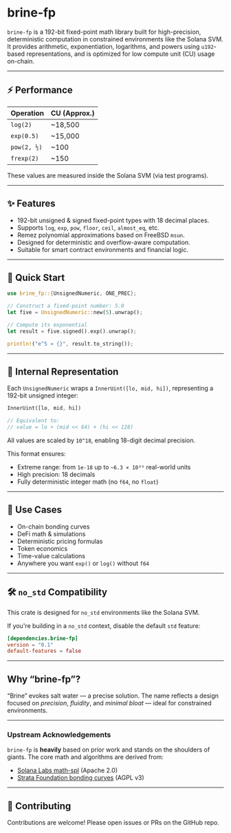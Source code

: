 # brine-fp

`brine-fp` is a 192-bit fixed-point math library built for high-precision, deterministic computation in constrained environments like the Solana SVM. It provides arithmetic, exponentiation, logarithms, and powers using `u192`-based representations, and is optimized for low compute unit (CU) usage on-chain.

---

## ⚡ Performance

| Operation    | CU (Approx.) |
|--------------|--------------|
| `log(2)`     |     ~18,500  |
| `exp(0.5)`   |     ~15,000  |
| `pow(2, ½)`  |        ~100  |
| `frexp(2)`   |        ~150  |

These values are measured inside the Solana SVM (via test programs).

---

## ✨ Features

- 192-bit unsigned & signed fixed-point types with 18 decimal places.
- Supports `log`, `exp`, `pow`, `floor`, `ceil`, `almost_eq`, etc.
- Remez polynomial approximations based on FreeBSD `msun`.
- Designed for deterministic and overflow-aware computation.
- Suitable for smart contract environments and financial logic.

---

## 🚀 Quick Start

```rust
use brine_fp::{UnsignedNumeric, ONE_PREC};

// Construct a fixed-point number: 5.0
let five = UnsignedNumeric::new(5).unwrap();

// Compute its exponential
let result = five.signed().exp().unwrap();

println!("e^5 ≈ {}", result.to_string());
```

---

## 🧠 Internal Representation

Each `UnsignedNumeric` wraps a `InnerUint([lo, mid, hi])`, representing a 192-bit unsigned integer:

```rust
InnerUint([lo, mid, hi])

// Equivalent to:
// value = lo + (mid << 64) + (hi << 128)
```

All values are scaled by `10^18`, enabling 18-digit decimal precision. 

This format ensures:

- Extreme range: from `1e-18` up to `~6.3 × 10³⁹` real-world units
- High precision: 18 decimals
- Fully deterministic integer math (no `f64`, no `float`)

---

## 🧱 Use Cases

- On-chain bonding curves
- DeFi math & simulations
- Deterministic pricing formulas
- Token economics
- Time-value calculations
- Anywhere you want `exp()` or `log()` without `f64`

---

## 🛠 `no_std` Compatibility

This crate is designed for `no_std` environments like the Solana SVM.

If you're building in a `no_std` context, disable the default `std` feature:

```toml
[dependencies.brine-fp]
version = "0.1"
default-features = false
```

---

## Why “brine-fp”?

“Brine” evokes salt water — a precise solution. The name reflects a design focused on _precision_, _fluidity_, and _minimal bloat_ — ideal for constrained environments.

---

### Upstream Acknowledgements

`brine-fp` is **heavily** based on prior work and stands on the shoulders of giants. The core math and algorithms are derived from:

- [Solana Labs math-spl](https://github.com/solana-labs/solana-program-library/blob/v2.0/libraries/math/src/precise_number.rs) (Apache 2.0)
- [Strata Foundation bonding curves](https://github.com/StrataFoundation/strata/blob/master/programs/spl-token-bonding/src/signed_precise_number.rs) (AGPL v3)

---

## 🙌 Contributing

Contributions are welcome! Please open issues or PRs on the GitHub repo.
